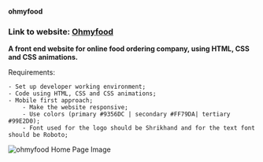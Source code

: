 **ohmyfood**
### Link to website: [Ohmyfood](https://ssaba96.github.io/OhMyFood/)

**A front end website for online food ordering company, using HTML, CSS and CSS animations.**

Requirements:

	- Set up developer working environment;
	- Code using HTML, CSS and CSS animations;
	- Mobile first approach;
        - Make the website responsive;
        - Use colors (primary #9356DC | secondary #FF79DA| tertiary #99E2D0);
        - Font used for the logo should be Shrikhand and for the text font should be Roboto;
	
![ohmyfood Home Page Image](https://github.com/ssab96/ohmyfood/blob/main/Homepage.png?raw=true)
